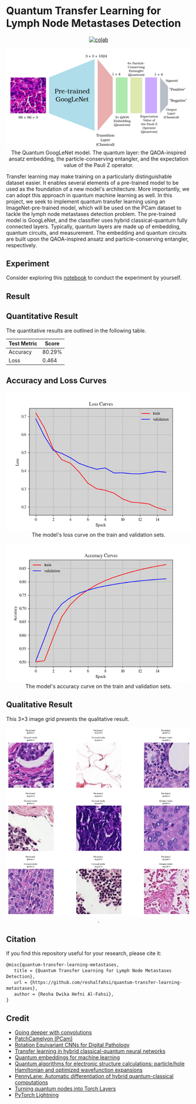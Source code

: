 # Quantum Transfer Learning for Lymph Node Metastases Detection


<div align="center">
    <a href="https://colab.research.google.com/github/reshalfahsi/quantum-transfer-learning-metastases/blob/master/Quantum_Transfer_Learning_for_Lymph_Node_Metastases_Detection.ipynb"><img src="https://colab.research.google.com/assets/colab-badge.svg" alt="colab"></a>
    <br />
</div>


<p align="center"> <img src="https://github.com/reshalfahsi/quantum-transfer-learning-metastases/blob/master/assets/quantum-googlenet.png" alt="quantum-googlenet" > <br /> The Quantum GoogLeNet model. The quantum layer: the QAOA-inspired ansatz embedding, the particle-conserving entangler, and the expectation value of the Pauli Z operator. </p>


Transfer learning may make training on a particularly distinguishable dataset easier. It enables several elements of a pre-trained model to be used as the foundation of a new model's architecture. More importantly, we can adopt this approach in quantum machine learning as well. In this project, we seek to implement quantum transfer learning using an ImageNet-pre-trained model, which will be used on the PCam dataset to tackle the lymph node metastases detection problem. The pre-trained model is GoogLeNet, and the classifier uses hybrid classical-quantum fully connected layers. Typically, quantum layers are made up of embedding, quantum circuits, and measurement. The embedding and quantum circuits are built upon the QAOA-inspired ansatz and particle-conserving entangler, respectively.


## Experiment

Consider exploring this [notebook](https://github.com/reshalfahsi/quantum-transfer-learning-metastases/blob/master/Quantum_Transfer_Learning_for_Lymph_Node_Metastases_Detection.ipynb) to conduct the experiment by yourself.


## Result

## Quantitative Result

The quantitative results are outlined in the following table.

Test Metric | Score |
----------- | ----- |
Accuracy | 80.29%
Loss | 0.464


## Accuracy and Loss Curves

<p align="center"> <img src="https://github.com/reshalfahsi/quantum-transfer-learning-metastases/blob/master/assets/loss_curve.png" alt="loss_curve" > <br /> The model's loss curve on the train and validation sets. </p>

<p align="center"> <img src="https://github.com/reshalfahsi/quantum-transfer-learning-metastases/blob/master/assets/acc_curve.png" alt="acc_curve" > <br /> The model's accuracy curve on the train and validation sets. </p>


## Qualitative Result

This 3×3 image grid presents the qualitative result.

<p align="center"> <img src="https://github.com/reshalfahsi/quantum-transfer-learning-metastases/blob/master/assets/qualitative.png" alt="qualitative" > <br /> . </p>


## Citation

If you find this repository useful for your research, please cite it:

```
@misc{quantum-transfer-learning-metastases,
   title = {Quantum Transfer Learning for Lymph Node Metastases Detection},
   url = {https://github.com/reshalfahsi/quantum-transfer-learning-metastases},
   author = {Resha Dwika Hefni Al-Fahsi},
}
```


## Credit

- [Going deeper with convolutions](https://arxiv.org/pdf/1409.4842)
- [PatchCamelyon (PCam)](https://github.com/basveeling/pcam)
- [Rotation Equivariant CNNs for Digital Pathology](https://arxiv.org/pdf/1806.03962)
- [Transfer learning in hybrid classical-quantum neural networks](https://arxiv.org/pdf/1912.08278)
- [Quantum embeddings for machine learning](https://arxiv.org/pdf/2001.03622)
- [Quantum algorithms for electronic structure calculations: particle/hole Hamiltonian and optimized wavefunction expansions](https://arxiv.org/pdf/1805.04340)
- [PennyLane: Automatic differentiation of hybrid quantum-classical computations](https://arxiv.org/pdf/1811.04968)
- [Turning quantum nodes into Torch Layers](https://pennylane.ai/qml/demos/tutorial_qnn_module_torch)
- [PyTorch Lightning](https://lightning.ai/docs/pytorch/latest/)
